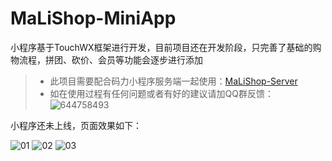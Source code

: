 # MaLiShop-MiniApp

小程序基于TouchWX框架进行开发，目前项目还在开发阶段，只完善了基础的购物流程，拼团、砍价、会员等功能会逐步进行添加

> * 此项目需要配合码力小程序服务端一起使用：[MaLiShop-Server](https://github.com/eoen/MaLiShop-Server)
> * 如在使用过程有任何问题或者有好的建议请加QQ群反馈：![644758493](//shang.qq.com/wpa/qunwpa?idkey=d7e9765f47f360e1d1d0d50055f91af8f437e1f9c032a0146f783dbcb4a0f435)

小程序还未上线，页面效果如下：

![01](https://cdn.maliapi.cn/image/20180820171258.jpg)
![02](https://cdn.maliapi.cn/image/20180820214234.jpg) 
![03](https://cdn.maliapi.cn/image/20180820263713.jpg)
